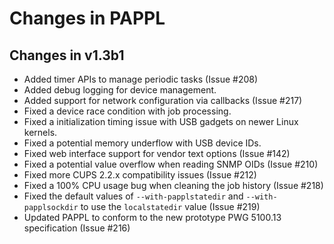 Changes in PAPPL
================

Changes in v1.3b1
-----------------

- Added timer APIs to manage periodic tasks (Issue #208)
- Added debug logging for device management.
- Added support for network configuration via callbacks (Issue #217)
- Fixed a device race condition with job processing.
- Fixed a initialization timing issue with USB gadgets on newer Linux kernels.
- Fixed a potential memory underflow with USB device IDs.
- Fixed web interface support for vendor text options (Issue #142)
- Fixed a potential value overflow when reading SNMP OIDs (Issue #210)
- Fixed more CUPS 2.2.x compatibility issues (Issue #212)
- Fixed a 100% CPU usage bug when cleaning the job history (Issue #218)
- Fixed the default values of `--with-papplstatedir` and `--with-papplsockdir`
  to use the `localstatedir` value (Issue #219)
- Updated PAPPL to conform to the new prototype PWG 5100.13 specification
  (Issue #216)
